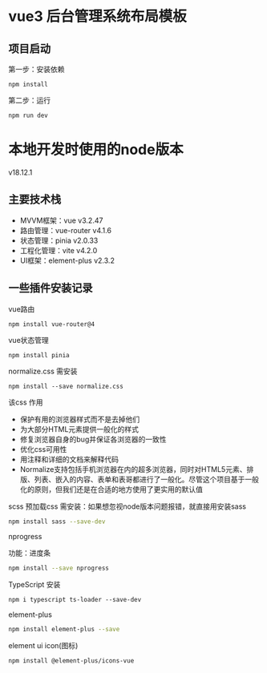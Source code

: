 # vue3 后台管理系统布局模板

## 项目启动

第一步：安装依赖

```
npm install
```

第二步：运行

```
npm run dev
```

# 本地开发时使用的node版本
v18.12.1


## 主要技术栈

- MVVM框架：vue  v3.2.47
- 路由管理：vue-router  v4.1.6
- 状态管理：pinia  v2.0.33
- 工程化管理：vite  v4.2.0
- UI框架：element-plus  v2.3.2

 

## 一些插件安装记录
vue路由

```
npm install vue-router@4
```

vue状态管理

```
npm install pinia
```

normalize.css  需安装

```
npm install --save normalize.css
```

该css  作用

- 保护有用的浏览器样式而不是去掉他们
- 为大部分HTML元素提供一般化的样式
- 修复浏览器自身的bug并保证各浏览器的一致性
- 优化css可用性
- 用注释和详细的文档来解释代码
- Normalize支持包括手机浏览器在内的超多浏览器，同时对HTML5元素、排版、列表、嵌入的内容、表单和表哥都进行了一般化。尽管这个项目基于一般化的原则，但我们还是在合适的地方使用了更实用的默认值

scss  预加载css 需安装：如果想忽视node版本问题报错，就直接用安装sass

```bash
npm install sass --save-dev
```

nprogress

功能：进度条

```bash
npm install --save nprogress
```

TypeScript 安装

```shell
npm i typescript ts-loader --save-dev
```

element-plus

```bash
npm install element-plus --save
```

element ui  icon(图标)

```shell
npm install @element-plus/icons-vue
```


